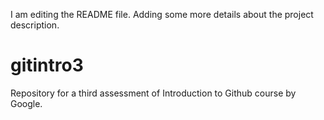 I am editing the README file. Adding some more details about the project description.

# gitintro3
Repository for a third assessment of Introduction to Github course by Google.

